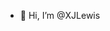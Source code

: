 - 👋 Hi, I’m @XJLewis


<!---
xanderman090/xanderman090 is a ✨ special ✨ repository because its `README.md` (this file) appears on your GitHub profile.
You can click the Preview link to take a look at your changes.
--->
